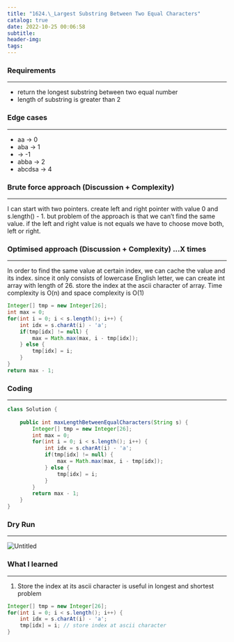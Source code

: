```yaml
---
title: "1624.\_Largest Substring Between Two Equal Characters"
catalog: true
date: 2022-10-25 00:06:58
subtitle:
header-img:
tags:
---
```

### **Requirements**

---

- return the longest substring between two equal number
- length of substring is greater than 2

### **Edge cases**

---

- aa → 0
- aba → 1
- → -1
- abba → 2
- abcdsa → 4

### **Brute force approach (Discussion + Complexity)**

---

I can start with two pointers. create left and right pointer with value 0 and s.length() - 1. but problem of the approach is that we can’t find the same value. if the left and right value is not equals we have to choose move both, left or right.

### **Optimised approach (Discussion + Complexity) …X times**

---

In order to find the same value at certain index, we can cache the value and its index. since it only consists of lowercase English letter, we can create int array with length of 26. store the index at the ascii character of array. Time complexity is O(n) and space complexity is O(1)

```java
Integer[] tmp = new Integer[26];
int max = 0;
for(int i = 0; i < s.length(); i++) {
    int idx = s.charAt(i) - 'a';
    if(tmp[idx] != null) {
        max = Math.max(max, i - tmp[idx]);
    } else {
        tmp[idx] = i;
    }
}
return max - 1;
```

### **Coding**

---

```java
class Solution {
    
    public int maxLengthBetweenEqualCharacters(String s) {
        Integer[] tmp = new Integer[26];
        int max = 0;
        for(int i = 0; i < s.length(); i++) {
            int idx = s.charAt(i) - 'a';
            if(tmp[idx] != null) {
                max = Math.max(max, i - tmp[idx]);
            } else {
                tmp[idx] = i;
            }
        }
        return max - 1;
    }
}
```

### **Dry Run**

---

![Untitled](https://s3-us-west-2.amazonaws.com/secure.notion-static.com/5d3f499d-8b14-4bf0-b9ef-c7367af2ddd3/Untitled.png)

### What I learned

---

1. Store the index at its ascii character is useful in longest and shortest problem 

```java
Integer[] tmp = new Integer[26];
for(int i = 0; i < s.length(); i++) {
    int idx = s.charAt(i) - 'a';
    tmp[idx] = i; // store index at ascii character
}
```
